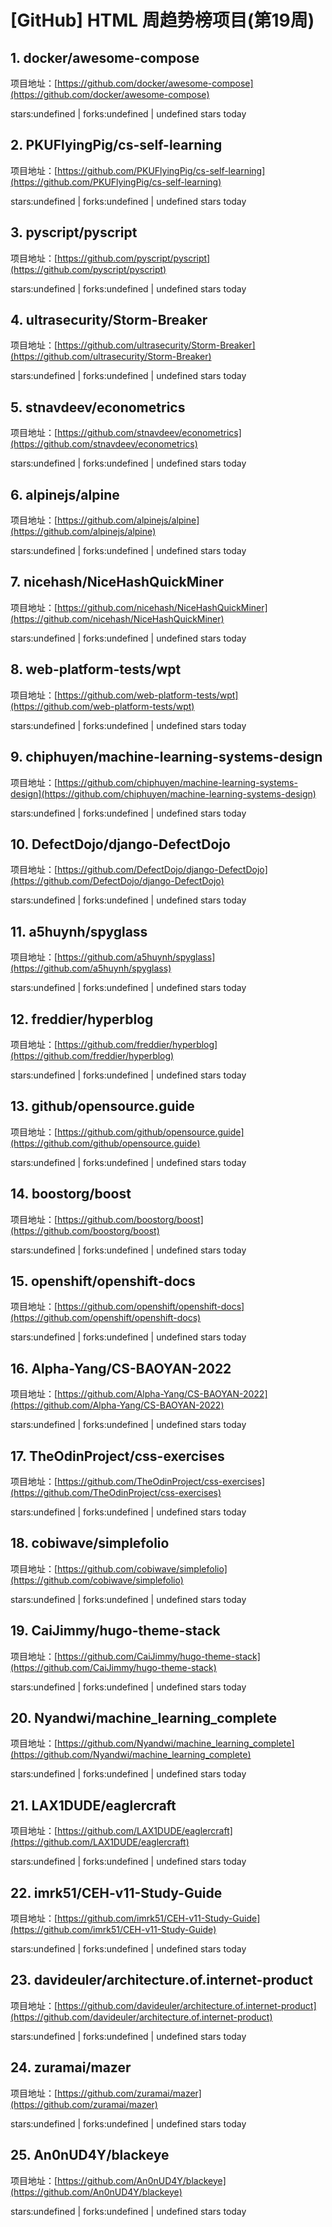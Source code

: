 # [GitHub] HTML 周趋势榜项目(第19周)

## 1. docker/awesome-compose 

项目地址：[https://github.com/docker/awesome-compose](https://github.com/docker/awesome-compose)

stars:undefined | forks:undefined | undefined stars today 



## 2. PKUFlyingPig/cs-self-learning 

项目地址：[https://github.com/PKUFlyingPig/cs-self-learning](https://github.com/PKUFlyingPig/cs-self-learning)

stars:undefined | forks:undefined | undefined stars today 



## 3. pyscript/pyscript 

项目地址：[https://github.com/pyscript/pyscript](https://github.com/pyscript/pyscript)

stars:undefined | forks:undefined | undefined stars today 



## 4. ultrasecurity/Storm-Breaker 

项目地址：[https://github.com/ultrasecurity/Storm-Breaker](https://github.com/ultrasecurity/Storm-Breaker)

stars:undefined | forks:undefined | undefined stars today 



## 5. stnavdeev/econometrics 

项目地址：[https://github.com/stnavdeev/econometrics](https://github.com/stnavdeev/econometrics)

stars:undefined | forks:undefined | undefined stars today 



## 6. alpinejs/alpine 

项目地址：[https://github.com/alpinejs/alpine](https://github.com/alpinejs/alpine)

stars:undefined | forks:undefined | undefined stars today 



## 7. nicehash/NiceHashQuickMiner 

项目地址：[https://github.com/nicehash/NiceHashQuickMiner](https://github.com/nicehash/NiceHashQuickMiner)

stars:undefined | forks:undefined | undefined stars today 



## 8. web-platform-tests/wpt 

项目地址：[https://github.com/web-platform-tests/wpt](https://github.com/web-platform-tests/wpt)

stars:undefined | forks:undefined | undefined stars today 



## 9. chiphuyen/machine-learning-systems-design 

项目地址：[https://github.com/chiphuyen/machine-learning-systems-design](https://github.com/chiphuyen/machine-learning-systems-design)

stars:undefined | forks:undefined | undefined stars today 



## 10. DefectDojo/django-DefectDojo 

项目地址：[https://github.com/DefectDojo/django-DefectDojo](https://github.com/DefectDojo/django-DefectDojo)

stars:undefined | forks:undefined | undefined stars today 



## 11. a5huynh/spyglass 

项目地址：[https://github.com/a5huynh/spyglass](https://github.com/a5huynh/spyglass)

stars:undefined | forks:undefined | undefined stars today 



## 12. freddier/hyperblog 

项目地址：[https://github.com/freddier/hyperblog](https://github.com/freddier/hyperblog)

stars:undefined | forks:undefined | undefined stars today 



## 13. github/opensource.guide 

项目地址：[https://github.com/github/opensource.guide](https://github.com/github/opensource.guide)

stars:undefined | forks:undefined | undefined stars today 



## 14. boostorg/boost 

项目地址：[https://github.com/boostorg/boost](https://github.com/boostorg/boost)

stars:undefined | forks:undefined | undefined stars today 



## 15. openshift/openshift-docs 

项目地址：[https://github.com/openshift/openshift-docs](https://github.com/openshift/openshift-docs)

stars:undefined | forks:undefined | undefined stars today 



## 16. Alpha-Yang/CS-BAOYAN-2022 

项目地址：[https://github.com/Alpha-Yang/CS-BAOYAN-2022](https://github.com/Alpha-Yang/CS-BAOYAN-2022)

stars:undefined | forks:undefined | undefined stars today 



## 17. TheOdinProject/css-exercises 

项目地址：[https://github.com/TheOdinProject/css-exercises](https://github.com/TheOdinProject/css-exercises)

stars:undefined | forks:undefined | undefined stars today 



## 18. cobiwave/simplefolio 

项目地址：[https://github.com/cobiwave/simplefolio](https://github.com/cobiwave/simplefolio)

stars:undefined | forks:undefined | undefined stars today 



## 19. CaiJimmy/hugo-theme-stack 

项目地址：[https://github.com/CaiJimmy/hugo-theme-stack](https://github.com/CaiJimmy/hugo-theme-stack)

stars:undefined | forks:undefined | undefined stars today 



## 20. Nyandwi/machine_learning_complete 

项目地址：[https://github.com/Nyandwi/machine_learning_complete](https://github.com/Nyandwi/machine_learning_complete)

stars:undefined | forks:undefined | undefined stars today 



## 21. LAX1DUDE/eaglercraft 

项目地址：[https://github.com/LAX1DUDE/eaglercraft](https://github.com/LAX1DUDE/eaglercraft)

stars:undefined | forks:undefined | undefined stars today 



## 22. imrk51/CEH-v11-Study-Guide 

项目地址：[https://github.com/imrk51/CEH-v11-Study-Guide](https://github.com/imrk51/CEH-v11-Study-Guide)

stars:undefined | forks:undefined | undefined stars today 



## 23. davideuler/architecture.of.internet-product 

项目地址：[https://github.com/davideuler/architecture.of.internet-product](https://github.com/davideuler/architecture.of.internet-product)

stars:undefined | forks:undefined | undefined stars today 



## 24. zuramai/mazer 

项目地址：[https://github.com/zuramai/mazer](https://github.com/zuramai/mazer)

stars:undefined | forks:undefined | undefined stars today 



## 25. An0nUD4Y/blackeye 

项目地址：[https://github.com/An0nUD4Y/blackeye](https://github.com/An0nUD4Y/blackeye)

stars:undefined | forks:undefined | undefined stars today 



